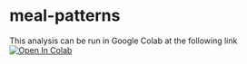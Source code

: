 # meal-patterns

This analysis can be run in Google Colab at the following link
[![Open In Colab](https://colab.research.google.com/assets/colab-badge.svg)](https://colab.research.google.com/github/nathanielnyema/meal-patterns/blob/main/meal_patterns.ipynb)
